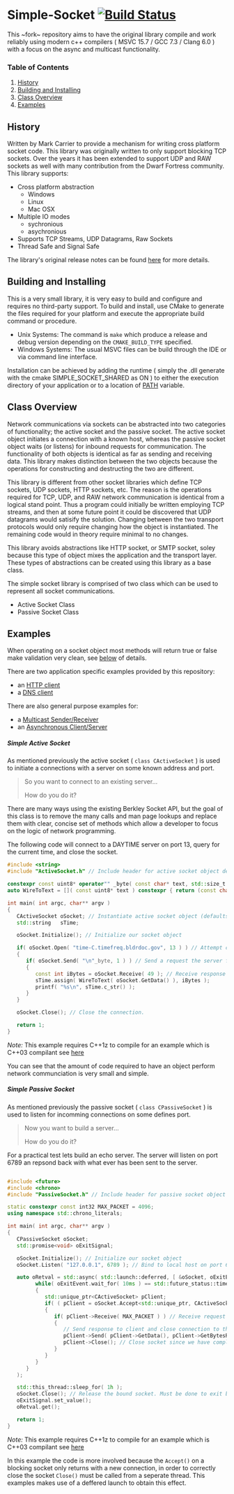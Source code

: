 # Simple-Socket [![Build Status](https://travis-ci.org/prince-chrismc/Simple-Socket.svg?branch=master)](https://travis-ci.org/prince-chrismc/Simple-Socket)
This ~fork~ repository aims to have the original library compile and work reliably using modern c++ compilers ( MSVC 15.7 / GCC 7.3 / Clang 6.0 ) with a focus on
the async and multicast functionality.

### Table of Contents
1. [History](#History)
2. [Building and Installing](Building-and-Installing)
3. [Class Overview](#Class-Overview)
4. [Examples](#Examples)

## History
Written by Mark Carrier to provide a mechanism for writing cross platform socket code. This library was originally written to only support blocking
TCP sockets. Over the years it has been extended to support UDP and RAW sockets as well with many contribution from the Dwarf Fortress community.
This library supports:
* Cross platform abstraction
   * Windows
   * Linux
   * Mac OSX
* Multiple IO modes
   * sychronious
   * asychronious
* Supports TCP Streams, UDP Datagrams, Raw Sockets
* Thread Safe and Signal Safe

The library's original release notes can be found [here](https://github.com/DFHack/clsocket/blob/master/ReleaseNotes) for more details.

## Building and Installing
This is a very small library, it is very easy to build and configure and requires no third-party support.
To build and install, use CMake to generate the files required for your platform and execute the appropriate build command or procedure.

- Unix Systems: The command is `make` which produce a release and debug version depending on the `CMAKE_BUILD_TYPE` specified.
- Windows Systems: The usual MSVC files can be build through the IDE or via command line interface.

Installation can be achieved by adding the runtime ( simply the .dll generate with the cmake SIMPLE_SOCKET_SHARED as ON ) to either the execution
directory of your application or to a location of [PATH](http://www.linfo.org/path_env_var.html) variable.

## Class Overview
Network communications via sockets can be abstracted into two categories of functionality; the active socket and the passive socket.
The active socket object initiates a connection with a known host, whereas the passive socket object waits (or listens) for inbound requests for
communication. The functionality of both objects is identical as far as sending and receiving data. This library makes distinction between the two
objects because the operations for constructing and destructing the two are different.

This library is different from other socket libraries which define TCP sockets, UDP sockets, HTTP sockets, etc.
The reason is the operations required for TCP, UDP, and RAW network communication is identical from a logical stand point.
Thus a program could initially be written employing TCP streams, and then at some future point it could be discovered that UDP datagrams would
satisify the solution. Changing between the two transport protocols would only require changing how the object is instantiated. The remaining code
would in theory require minimal to no changes.

This library avoids abstractions like HTTP socket, or SMTP socket, soley because this type of object mixes the application and the transport layer.
These types of abstractions can be created using this library as a base class.

The simple socket library is comprised of two class which can be used to represent all socket communications.
* Active Socket Class
* Passive Socket Class

## Examples
When operating on a socket object most methods will return true or false make validation very clean, see [below](#Simple-Active-Socket) of details.

There are two application specific examples provided by this repository:
- an [HTTP client](https://github.com/prince-chrismc/clsocket/tree/master/examples/http)
- a [DNS client](https://github.com/prince-chrismc/clsocket/tree/master/examples/dns)

There are also general purpose examples for:
- a [Multicast Sender/Receiver](https://github.com/prince-chrismc/Simple-Socket/blob/master/examples/Multicast.cpp)
- an [Asynchronous Client/Server](https://github.com/prince-chrismc/Simple-Socket/blob/master/examples/RecvAsync.cpp)

##### Simple Active Socket
As mentioned previously the active socket ( `class CActiveSocket` ) is used to initiate a connections with a server on some known address and port.

> So you want to connect to an existing server...
>
> How do you do it?

There are many ways using the existing Berkley Socket API, but the goal of this class is to remove the many calls and man page lookups and replace
them with clear, concise set of methods which allow a developer to focus on the logic of network programming.

The following code will connect to a DAYTIME server on port 13, query for the current time, and close the socket.

```cpp
#include <string>
#include "ActiveSocket.h" // Include header for active socket object definition

constexpr const uint8* operator"" _byte( const char* text, std::size_t ) { return (const uint8 *)text; }
auto WireToText = []( const uint8* text ) constexpr { return (const char*)text; };

int main( int argc, char** argv )
{
   CActiveSocket oSocket; // Instantiate active socket object (defaults to TCP).
   std::string   sTime;

   oSocket.Initialize(); // Initialize our socket object

   if( oSocket.Open( "time-C.timefreq.bldrdoc.gov", 13 ) ) // Attempt connection to known remote server
   {
      if( oSocket.Send( "\n"_byte, 1 ) ) // Send a request the server for the current time.
      {
         const int iBytes = oSocket.Receive( 49 ); // Receive response from the server.
         sTime.assign( WireToText( oSocket.GetData() ), iBytes );
         printf( "%s\n", sTime.c_str() );
      }
   }

   oSocket.Close(); // Close the connection.

   return 1;
}

```
_Note:_ This example requires C++1z to compile for an example which is C++03 compilant see [here](https://github.com/prince-chrismc/Simple-Socket/blob/d7b1c5d3a8436cdbc60793701ffed4f1f504c754/examples/QueryDayTime.cpp)

You can see that the amount of code required to have an object perform network communciation is very small and simple.

##### Simple Passive Socket
As mentioned previously the passive socket ( `class CPassiveSocket` ) is used to listen for incomming connections on some defines port.

> Now you want to build a server...
>
> How do you do it?

For a practical test lets build an echo server. The server will listen on port 6789 an repsond back with what ever has been sent to the server.

```cpp

#include <future>
#include <chrono>
#include "PassiveSocket.h" // Include header for passive socket object definition

static constexpr const int32 MAX_PACKET = 4096;
using namespace std::chrono_literals;

int main( int argc, char** argv )
{
   CPassiveSocket oSocket;
   std::promise<void> oExitSignal;

   oSocket.Initialize(); // Initialize our socket object
   oSocket.Listen( "127.0.0.1", 6789 ); // Bind to local host on port 6789 to wait for incomming connections

   auto oRetval = std::async( std::launch::deferred, [ &oSocket, oExitEvent = oExitSignal.get_future() ]() {
         while( oExitEvent.wait_for( 10ms ) == std::future_status::timeout )
         {
            std::unique_ptr<CActiveSocket> pClient;
            if( ( pClient = oSocket.Accept<std::unique_ptr, CActiveSocket>() ) != nullptr ) // Wait for an incomming connection
            {
               if( pClient->Receive( MAX_PACKET ) ) // Receive request from the client.
               {
                  // Send response to client and close connection to the client.
                  pClient->Send( pClient->GetData(), pClient->GetBytesReceived() );
                  pClient->Close(); // Close socket since we have completed transmission
               }
            }
         }
      }
   );

   std::this_thread::sleep_for( 1h );
   oSocket.Close(); // Release the bound socket. Must be done to exit blocking accept call
   oExitSignal.set_value();
   oRetval.get();

   return 1;
}
```
_Note:_ This example requires C++1z to compile for an example which is C++03 compilant see [here](https://github.com/prince-chrismc/Simple-Socket/blob/d7b1c5d3a8436cdbc60793701ffed4f1f504c754/examples/EchoServer.cpp)

In this example the code is more involved because the `Accept()` on a blocking socket only returns with a new connection, in order to correctly close
the socket `Close()` must be called from a seperate thread. This examples makes use of a deffered launch to obtain this effect.
